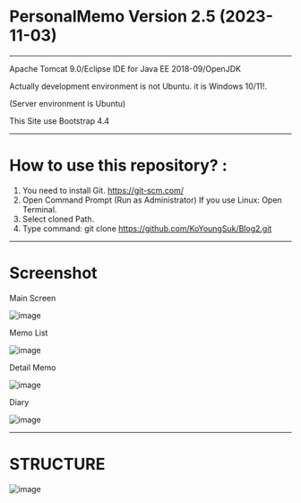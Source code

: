 # PersonalMemo Version 2.5 (2023-11-03) 

------------------------------------------------------------------------------------------------------------------------------------------

Apache Tomcat 9.0/Eclipse IDE for Java EE 2018-09/OpenJDK

Actually development environment is not Ubuntu. it is Windows 10/11!.

(Server environment is Ubuntu)

This Site use Bootstrap 4.4

--------------------------------------------------------------------------------------------------------------------------------------------

# How to use this repository? :

  1. You need to install Git. https://git-scm.com/
  2. Open Command Prompt (Run as Administrator)
     If you use Linux: Open Terminal. 
  4. Select cloned Path. 
  5. Type command: git clone https://github.com/KoYoungSuk/Blog2.git
  
 ----------------------------------------------------------------------------------------------------------------------------------------
 # Screenshot
 
 Main Screen 
 
![image](https://github.com/KoYoungSuk/Blog2/assets/58511486/7eccb0fa-a46e-43a5-be50-04ab70f53026)


 Memo List
 
![image](https://github.com/KoYoungSuk/Blog2/assets/58511486/0f5c266c-1518-42c0-a4b6-8e8e36157ae8)


 Detail Memo

![image](https://github.com/KoYoungSuk/Blog2/assets/58511486/e26c7e80-42cf-4dd3-97c4-f5e67630149e)


 Diary
 
![image](https://github.com/KoYoungSuk/Blog2/assets/58511486/2c46f095-1d02-45a9-bba1-5845a7a877ee)




 ------------------------------------------------------------------------------------------------------------------------------------------
 
 # STRUCTURE
 
 ![image](https://user-images.githubusercontent.com/58511486/172990055-738c4337-3423-4cb5-8389-8e19f1f69ef1.png)

